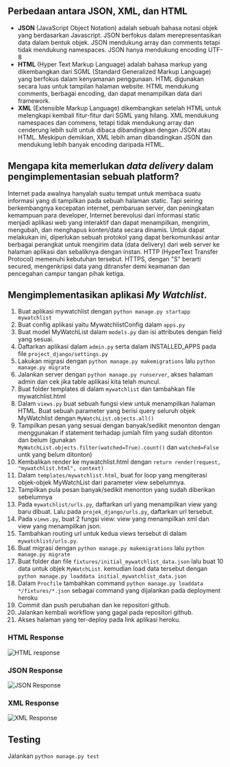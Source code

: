 ## Perbedaan antara JSON, XML, dan HTML

 - **JSON** (JavaScript Object Notation) adalah sebuah bahasa notasi objek yang berdasarkan Javascript. JSON berfokus dalam merepresentasikan data dalam bentuk objek. JSON mendukung array dan comments tetapi tidak mendukung namespaces. JSON hanya mendukung encoding UTF-8
 - **HTML** (Hyper Text Markup Language) adalah bahasa markup yang dikembangkan dari SGML (Standard Generalized Markup Language) yang berfokus dalam kenyamanan penggunaan. HTML digunakan secara luas untuk tampilan halaman website. HTML mendukung comments, berbagai encoding, dan dapat menampilkan data dari framework.
 - **XML** (Extensible Markup Language)  dikembangkan setelah HTML untuk melengkapi kembali fitur-fitur dari SGML yang hilang. XML mendukung namespaces dan commens, tetapi tidak mendukung array dan cenderung lebih sulit untuk dibaca dibandingkan dengan JSON atau HTML. Meskipun demikian, XML lebih aman dibandingkan JSON dan mendukung lebih banyak encoding daripada HTML.

## Mengapa kita memerlukan _data delivery_ dalam pengimplementasian sebuah platform?
Internet pada awalnya hanyalah suatu tempat untuk membaca suatu informasi yang di tampilkan pada sebuah halaman static. Tapi seiring berkembangnya kecepatan internet, pembaruan server, dan peningkatan kemampuan para developer, Internet berevolusi dari informasi static menjadi aplikasi web yang interaktif dan dapat menampilkan, mengirim, mengubah, dan menghapus konten/data secara dinamis. Untuk dapat melakukan ini, diperlukan sebuah protokol yang dapat berkomunikasi antar berbagai perangkat untuk mengirim data (data delivery) dari web server ke halaman aplikasi dan sebaliknya dengan instan. HTTP (HyperText Transfer Protocol) memenuhi kebutuhan tersebut. HTTPS, dengan "S" berarti secured, mengenkripsi data yang ditransfer demi keamanan dan pencegahan campur tangan pihak ketiga.

## Mengimplementasikan aplikasi _My Watchlist_.
1. Buat aplikasi mywatchlist dengan `python manage.py startapp mywatchlist`
2. Buat config aplikasi yaitu MywatchlistConfig dalam `apps.py`
3. Buat model MyWatchList dalam `models.py` dan isi attributes dengan field yang sesuai.
4. Daftarkan aplikasi dalam `admin.py` serta dalam INSTALLED_APPS pada file `project_django/settings.py`
5. Lakukan migrasi dengan `python manage.py makemigrations` lalu `python manage.py migrate`
6. Jalankan server dengan `python manage.py runserver`, akses halaman admin dan cek jika table aplikasi kita telah muncul.
7. Buat folder templates di dalam `mywatchlist` dan tambahkan file mywatchlist.html
8. Dalam `views.py` buat sebuah fungsi view untuk menampilkan halaman HTML. Buat sebuah parameter yang berisi query seluruh objek MyWatchlist dengan `MyWatchList.objects.all()`
9. Tampilkan pesan yang sesuai dengan banyak/sedikit menonton dengan menggunakan if statement terhadap jumlah film yang sudah ditonton dan belum (gunakan `MyWatchList.objects.filter(watched=True).count()` dan `watched=False` untk yang belum ditonton)
10. Kembalikan render ke mywatchlist.html dengan `return render(request, "mywatchlist.html", context)`
11. Dalam `templates/mywatchlist.html`, buat for loop yang mengiterasi objek-objek MyWatchList dari parameter view sebelumnya.
12. Tampilkan pula pesan banyak/sedikit menonton yang sudah diberikan sebelumnya
13. Pada `mywatchlist/urls.py`, daftarkan url yang menampilkan view yang baru dibuat. Lalu pada `projek_django/urls.py`, daftarkan url tersebut.
14. Pada `views.py`, buat 2 fungsi view: view yang menampilkan xml dan view yang menampilkan json.
15. Tambahkan routing url untuk kedua views tersebut di dalam `mywatchlist/urls.py`.
16. Buat migrasi dengan `python manage.py makemigrations` lalu `python manage.py migrate`
17. Buat folder dan file `fixtures/initial_mywatchlist_data.json` lalu buat 10 data untuk objek `MyWatchList`. kemudian load data tersebut dengan `python manage.py loaddata initial_mywatchlist_data.json`
18. Dalam `Procfile` tambahkan command `python manage.py loaddata */fixtures/*.json` sebagai command yang dijalankan pada deployment heroku
19. Commit dan push perubahan dan ke repositori github.
20. Jalankan kembali workflow yang gagal pada repositori github.
21. Akses halaman yang ter-deploy pada link aplikasi heroku. 

### HTML Response
![HTML response](https://res.cloudinary.com/dbev4mnac/image/upload/v1663808533/Screenshot_2022-09-21_221320_bqxwuj.png)

### JSON Response
![JSON Response](https://res.cloudinary.com/dbev4mnac/image/upload/v1663808533/Screenshot_2022-09-21_221506_dmxbtf.png)

### XML Response
![XML Response](https://res.cloudinary.com/dbev4mnac/image/upload/v1663808533/Screenshot_2022-09-21_221454_h8iiki.png)

## Testing
Jalankan `python manage.py test`
